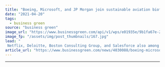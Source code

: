 ```yaml
---
title: "Boeing, Microsoft, and JP Morgan join sustainable aviation biofuels alliance"
date: "2021-04-20"
tags: 
  - business green
source: "business green"
image_url: "https://www.businessgreen.com/api/v1/wps/e01935e/9b1fa67e-2a9f-4e5c-a5bc-14248fbbea59/2/unnamed-2-185x114.jpg"
image_fp: "/assets/img/post_thumbnails/167.jpg"
lead: "
 Netflix, Deloitte, Boston Consulting Group, and Salesforce also among founding members of Sustainable Aviation Buyers Alliance (SABA) ..."
article_url: "https://www.businessgreen.com/news/4030088/boeing-microsoft-jp-morgan-join-sustainable-aviation-biofuels-alliance"
---
```


---
